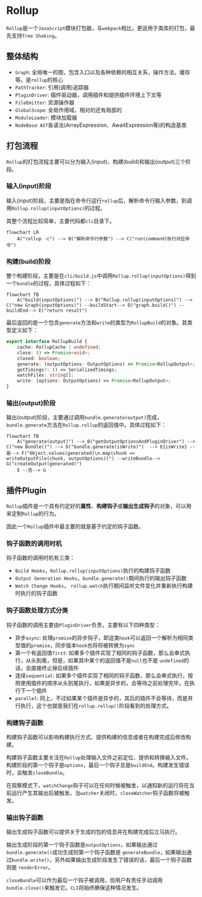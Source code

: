 # Rollup

`Rollup`是一个`JavaScript`模块打包器，与`webpack`相比，更适用于类库的打包，最先支持`Tree Shaking`。

## 整体结构

* `Graph`: 全局唯一的图，包含入口以及各种依赖的相互关系，操作方法，缓存等。是`rollup`的核心
* `PathTracker`: 引用(调用)追踪器
* `PluginDriver`: 插件驱动器，调用插件和提供插件环境上下文等
* `FileEmitter`: 资源操作器
* `GlobalScope`: 全局作用域，相对的还有局部的
* `ModuleLoader`: 模块加载器
* `NodeBase`: `AST`各语法(ArrayExpression、AwaitExpression等)的构造基类

## 打包流程

`Rollup`的打包流程主要可以分为输入(input)、构建(build)和输出(output)三个阶段。

### 输入(input)阶段

输入(input)阶段，主要是指在命令行运行`rollup`后，解析命令行输入参数，到调用`Rollup.rollup(inputOptions)`的过程。

其整个流程比较简单，主要代码都`cli`目录下。

```mermaid
flowchart LR
    A("rollup -c") --> B("解析命令行参数") --> C("run(command)执行对应命令")
```

### 构建(build)阶段

整个构建阶段，主要是在`cli/build.js`中调用`Rollup.rollup(inputOptions)`得到一个`bundle`的过程，具体过程如下：

```mermaid
flowchart TB
    A("build(inputOptions)") --> B("Rollup.rollup(inputOptions)") --> C("new Graph(inputOptions)") --buildStart--> D("graph.build()") --buildEnd--> E("return result")
```

最后返回的是一个包含`generate`方法和`write`的类型为`RollupBuild`的对象。其类型定义如下：

```ts
export interface RollupBuild {
	cache: RollupCache | undefined;
	close: () => Promise<void>;
	closed: boolean;
	generate: (outputOptions: OutputOptions) => Promise<RollupOutput>;
	getTimings?: () => SerializedTimings;
	watchFiles: string[];
	write: (options: OutputOptions) => Promise<RollupOutput>;
}
```

### 输出(output)阶段

输出(output)阶段，主要通过调用`bundle.generate(output)`完成，`bundle.generate`方法在`Rollup.rollup`的返回值中。具体过程如下：

```mermaid
flowchart TB
    A("generate(output)") --> B("getOutputOptionsAndPluginDriver") --> C("new Bundle()") --> D("bundle.generate(isWrite)")  --> E{isWrite} --是--> F("Object.values(generated)\n.map(chunk => writeOutputFile(chunk, outputOptions))") --writeBundle--> G("createOutput(generated)")
    E --否--> G
```

## 插件Plugin

`Rollup`插件是一个具有约定好的**属性**、**构建钩子**或**输出生成钩子**的对象，可以用来定制`Rollup`的行为。

因此一个`Rollup`插件中最主要的就是基于约定的钩子函数。

### 钩子函数的调用时机

钩子函数的调用时机有三类：

* `Build Hooks`，`Rollup.rollup(inputOptions)`执行的构建钩子函数
* `Output Generation Hooks`，`bundle.generate()`期间执行的输出钩子函数
* `Watch Change Hooks`， `rollup.watch`执行期间监听文件变化并重新执行构建时执行的钩子函数

### 钩子函数处理方式分类

钩子函数的调用主要由`PluginDriver`负责，主要有以下四种类型：

* 异步`async`:  处理`promise`的异步钩子，即这类`hook`可以返回一个解析为相同类型值的`promise`，同步版本`hook`也将将被转换为`sync`
* 第一个有返回值`first`:  如果多个插件实现了相同的钩子函数，那么会串式执行，从头到尾，但是，如果其中某个的返回值不是`null`也不是 `undefined`的话，会直接终止掉后续插件
* 连续`sequential`:  如果多个插件实现了相同的钩子函数，那么会串式执行，按照使用插件的顺序从头到尾执行，如果是异步的，会等待之前处理完毕，在执行下一个插件
* `parallel`:  同上，不过如果某个插件是异步的，其后的插件不会等待，而是并行执行，这个也就是我们在`rollup.rollup()`阶段看到的处理方式。

### 构建钩子函数

构建钩子函数可以影响构建执行方式、提供构建的信息或者在构建完成后修改构建。

构建钩子函数主要关注在`Rollup`处理输入文件之前定位、提供和转换输入文件。构建阶段的第一个钩子是`options`，最后一个钩子总是`buildEnd`。构建发生错误时，会触发`closeBundle`。

在观察模式下，`watchChange`钩子可以在任何时候被触发，以通知新的运行将在当前运行产生其输出后被触发。当`watcher`关闭时，`closeWatcher`钩子函数将被触发。

### 输出钩子函数

输出生成钩子函数可以提供关于生成的包的信息并在构建完成后立马执行。

输出生成阶段的第一个钩子函数是`outputOptions`，如果输出通过`bundle.generate()`成功生成则第一个钩子函数是 `generateBundle`，如果输出通过`bundle.write()`，另外如果输出生成阶段发生了错误的话，最后一个钩子函数则是 `renderError`。

`closeBundle`可以作为最后一个钩子被调用，但用户有责任手动调用`bundle.close()`来触发它。`CLI`将始终确保这种情况发生。
